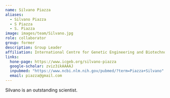 ```yaml
---
name: Silvano Piazza
aliases:
  - Silvano Piazza
  - S Piazza
  - S. Piazza
image: images/team/Silvano.jpg
role: collaborator
group: former
description: Group Leader
affiliation: International Centre for Genetic Engineering and Biotechnology
links:
  hone-page: https://www.icgeb.org/silvano-piazza
  google-scholar: zviz3ikAAAAJ
  inpubmed: "https://www.ncbi.nlm.nih.gov/pubmed/?term=Piazza+Silvano" 
  email: piazza@gmail.com
---
```


Silvano is an outstanding scientist.
